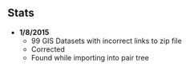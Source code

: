## Stats

* **1/8/2015**
  * 99 GIS Datasets with incorrect links to zip file
  * Corrected
  * Found while importing into pair tree
